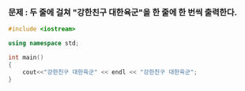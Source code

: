 ### 문제 : 두 줄에 걸쳐 "강한친구 대한육군"을 한 줄에 한 번씩 출력한다.

```C++
#include <iostream> 

using namespace std;  

int main()  
{  
    cout<<"강한친구 대한육군" << endl << "강한친구 대한육군";  
}
```
